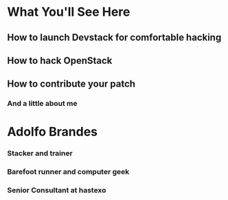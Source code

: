 # What You'll See Here


## How to launch Devstack for comfortable hacking


## How to hack OpenStack


## How to contribute your patch


### And a little about me


# Adolfo Brandes


### Stacker and trainer

### Barefoot runner and computer geek

### Senior Consultant at hastexo
